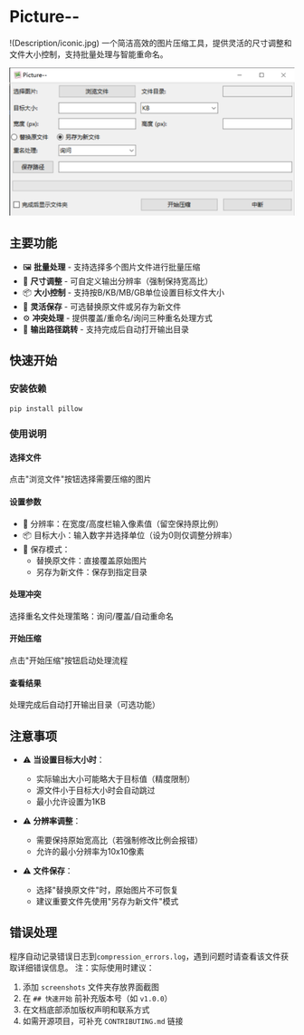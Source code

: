 # Picture-- 
!(Description/iconic.jpg) 
一个简洁高效的图片压缩工具，提供灵活的尺寸调整和文件大小控制，支持批量处理与智能重命名。

![GUI截图](Description/image.png) 

## 主要功能

- 🖼️ **批量处理** - 支持选择多个图片文件进行批量压缩
- 📏 **尺寸调整** - 可自定义输出分辨率（强制保持宽高比）
- 📦 **大小控制** - 支持按B/KB/MB/GB单位设置目标文件大小
- 🔄 **灵活保存** - 可选替换原文件或另存为新文件
- ⚙️ **冲突处理** - 提供覆盖/重命名/询问三种重名处理方式
- 📁 **输出路径跳转** - 支持完成后自动打开输出目录

## 快速开始

### 安装依赖
```bash
pip install pillow
```

### 使用说明
#### 选择文件
点击"浏览文件"按钮选择需要压缩的图片

#### 设置参数
- 📏 分辨率：在宽度/高度栏输入像素值（留空保持原比例）
- 📦 目标大小：输入数字并选择单位（设为0则仅调整分辨率）
- 💾 保存模式：
  - 替换原文件：直接覆盖原始图片
  - 另存为新文件：保存到指定目录

#### 处理冲突
选择重名文件处理策略：询问/覆盖/自动重命名

#### 开始压缩
点击"开始压缩"按钮启动处理流程

#### 查看结果
处理完成后自动打开输出目录（可选功能）

## 注意事项
- ⚠️ **当设置目标大小时**：
  - 实际输出大小可能略大于目标值（精度限制）
  - 源文件小于目标大小时会自动跳过
  - 最小允许设置为1KB

- ⚠️ **分辨率调整**：
  - 需要保持原始宽高比（若强制修改比例会报错）
  - 允许的最小分辨率为10x10像素

- ⚠️ **文件保存**：
  - 选择"替换原文件"时，原始图片不可恢复
  - 建议重要文件先使用"另存为新文件"模式

## 错误处理
程序自动记录错误日志到`compression_errors.log`，遇到问题时请查看该文件获取详细错误信息。
注：实际使用时建议：
1. 添加 `screenshots` 文件夹存放界面截图
2. 在 `## 快速开始` 前补充版本号（如 `v1.0.0`）
3. 在文档底部添加版权声明和联系方式
4. 如需开源项目，可补充 `CONTRIBUTING.md` 链接

